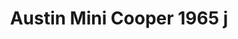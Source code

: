 ---
    title: Austin Mini Cooper 1965 j
    slug: Austin-Mini-Cooper-1965-j
    description:
    code: Austin-Mini-Cooper-1965-j
    image: https://cmdiy-archive.s3.us-east-1.amazonaws.com/adverts/images/Austin+Mini+Cooper+1965+j.jpeg
    download: https://cmdiy-archive.s3.us-east-1.amazonaws.com/adverts/documents/Austin+Mini+Cooper+1965+j.pdf
---